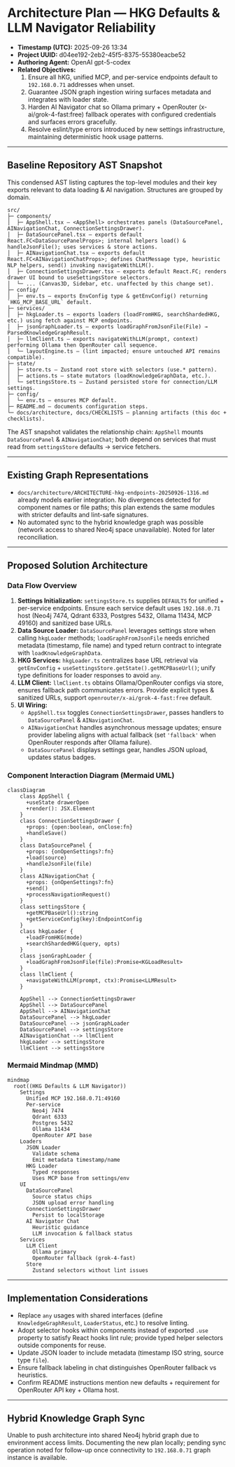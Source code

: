 # Architecture Plan — HKG Defaults & LLM Navigator Reliability
- **Timestamp (UTC):** 2025-09-26 13:34
- **Project UUID:** d04ee192-2eb2-45f5-8375-55380eacbe52
- **Authoring Agent:** OpenAI gpt-5-codex
- **Related Objectives:**
  1. Ensure all hKG, unified MCP, and per-service endpoints default to `192.168.0.71` addresses when unset.
  2. Guarantee JSON graph ingestion wiring surfaces metadata and integrates with loader state.
  3. Harden AI Navigator chat so Ollama primary + OpenRouter (x-ai/grok-4-fast:free) fallback operates with configured credentials and surfaces errors gracefully.
  4. Resolve eslint/type errors introduced by new settings infrastructure, maintaining deterministic hook usage patterns.

---

## Baseline Repository AST Snapshot
This condensed AST listing captures the top-level modules and their key exports relevant to data loading & AI navigation. Structures are grouped by domain.

```text
src/
├─ components/
│  ├─ AppShell.tsx — <AppShell> orchestrates panels (DataSourcePanel, AINavigationChat, ConnectionSettingsDrawer).
│  ├─ DataSourcePanel.tsx — exports default React.FC<DataSourcePanelProps>; internal helpers load() & handleJsonFile(); uses services & store actions.
│  ├─ AINavigationChat.tsx — exports default React.FC<AINavigationChatProps>; defines ChatMessage type, heuristic NLP helpers, send() invoking navigateWithLLM().
│  ├─ ConnectionSettingsDrawer.tsx — exports default React.FC; renders drawer UI bound to useSettingsStore selectors.
│  └─ ... (Canvas3D, Sidebar, etc. unaffected by this change set).
├─ config/
│  ├─ env.ts — exports EnvConfig type & getEnvConfig() returning `HKG_MCP_BASE_URL` default.
├─ services/
│  ├─ hkgLoader.ts — exports loaders (loadFromHKG, searchShardedHKG, etc.) using fetch against MCP endpoints.
│  ├─ jsonGraphLoader.ts — exports loadGraphFromJsonFile(File) → ParsedKnowledgeGraphResult.
│  ├─ llmClient.ts — exports navigateWithLLM(prompt, context) performing Ollama then OpenRouter call sequence.
│  └─ layoutEngine.ts — (lint impacted; ensure untouched API remains compatible).
├─ state/
│  ├─ store.ts — Zustand root store with selectors (use.* pattern).
│  ├─ actions.ts — state mutators (loadKnowledgeGraphData, etc.).
│  └─ settingsStore.ts — Zustand persisted store for connection/LLM settings.
├─ config/
│  └─ env.ts — ensures MCP default.
├─ README.md — documents configuration steps.
└─ docs/architecture, docs/CHECKLISTS — planning artifacts (this doc + checklists).
```

The AST snapshot validates the relationship chain: `AppShell` mounts `DataSourcePanel` & `AINavigationChat`; both depend on services that must read from `settingsStore` defaults → service fetchers.

---

## Existing Graph Representations
- `docs/architecture/ARCHITECTURE-hkg-endpoints-20250926-1316.md` already models earlier integration. No divergences detected for component names or file paths; this plan extends the same modules with stricter defaults and lint-safe signatures.
- No automated sync to the hybrid knowledge graph was possible (network access to shared Neo4j space unavailable). Noted for later reconciliation.

---

## Proposed Solution Architecture
### Data Flow Overview
1. **Settings Initialization:** `settingsStore.ts` supplies `DEFAULTS` for unified + per-service endpoints. Ensure each service default uses `192.168.0.71` host (Neo4j 7474, Qdrant 6333, Postgres 5432, Ollama 11434, MCP 49160) and sanitized base URLs.
2. **Data Source Loader:** `DataSourcePanel` leverages settings store when calling `hkgLoader` methods; `loadGraphFromJsonFile` needs enriched metadata (timestamp, file name) and typed return contract to integrate with `loadKnowledgeGraphData`.
3. **HKG Services:** `hkgLoader.ts` centralizes base URL retrieval via `getEnvConfig` + `useSettingsStore.getState().getMCPBaseUrl()`; unify type definitions for loader responses to avoid `any`.
4. **LLM Client:** `llmClient.ts` obtains Ollama/OpenRouter configs via store, ensures fallback path communicates errors. Provide explicit types & sanitized URLs, support `openrouter/x-ai/grok-4-fast:free` default.
5. **UI Wiring:**
   - `AppShell.tsx` toggles `ConnectionSettingsDrawer`, passes handlers to `DataSourcePanel` & `AINavigationChat`.
   - `AINavigationChat` handles asynchronous message updates; ensure provider labeling aligns with actual fallback (set `'fallback'` when OpenRouter responds after Ollama failure).
   - `DataSourcePanel` displays settings gear, handles JSON upload, updates status badges.

### Component Interaction Diagram (Mermaid UML)
```mermaid
classDiagram
    class AppShell {
      +useState drawerOpen
      +render(): JSX.Element
    }
    class ConnectionSettingsDrawer {
      +props: {open:boolean, onClose:fn}
      +handleSave()
    }
    class DataSourcePanel {
      +props: {onOpenSettings?:fn}
      +load(source)
      +handleJsonFile(file)
    }
    class AINavigationChat {
      +props: {onOpenSettings?:fn}
      +send()
      +processNavigationRequest()
    }
    class settingsStore {
      +getMCPBaseUrl():string
      +getServiceConfig(key):EndpointConfig
    }
    class hkgLoader {
      +loadFromHKG(mode)
      +searchShardedHKG(query, opts)
    }
    class jsonGraphLoader {
      +loadGraphFromJsonFile(file):Promise<KGLoadResult>
    }
    class llmClient {
      +navigateWithLLM(prompt, ctx):Promise<LLMResult>
    }

    AppShell --> ConnectionSettingsDrawer
    AppShell --> DataSourcePanel
    AppShell --> AINavigationChat
    DataSourcePanel --> hkgLoader
    DataSourcePanel --> jsonGraphLoader
    DataSourcePanel --> settingsStore
    AINavigationChat --> llmClient
    hkgLoader --> settingsStore
    llmClient --> settingsStore
```

### Mermaid Mindmap (MMD)
```mermaid
mindmap
  root((HKG Defaults & LLM Navigator))
    Settings
      Unified MCP 192.168.0.71:49160
      Per-service
        Neo4j 7474
        Qdrant 6333
        Postgres 5432
        Ollama 11434
        OpenRouter API base
    Loaders
      JSON Loader
        Validate schema
        Emit metadata timestamp/name
      HKG Loader
        Typed responses
        Uses MCP base from settings/env
    UI
      DataSourcePanel
        Source status chips
        JSON upload error handling
      ConnectionSettingsDrawer
        Persist to localStorage
      AI Navigator Chat
        Heuristic guidance
        LLM invocation & fallback status
    Services
      LLM Client
        Ollama primary
        OpenRouter fallback (grok-4-fast)
      Store
        Zustand selectors without lint issues
```

---

## Implementation Considerations
- Replace `any` usages with shared interfaces (define `KnowledgeGraphResult`, `LoaderStatus`, etc.) to resolve linting.
- Adopt selector hooks within components instead of exported `.use` property to satisfy React hooks lint rule; provide typed helper selectors outside components for reuse.
- Update JSON loader to include metadata (timestamp ISO string, source type `file`).
- Ensure fallback labeling in chat distinguishes OpenRouter fallback vs heuristics.
- Confirm README instructions mention new defaults + requirement for OpenRouter API key + Ollama host.

---

## Hybrid Knowledge Graph Sync
Unable to push architecture into shared Neo4j hybrid graph due to environment access limits. Documenting the new plan locally; pending sync operation noted for follow-up once connectivity to `192.168.0.71` graph instance is available.

